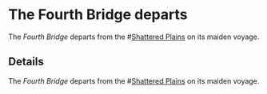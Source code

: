 # The Fourth Bridge departs
The *Fourth Bridge* departs from the #[Shattered Plains](shattered-plains) on its maiden voyage.

## Details
The *Fourth Bridge* departs from the #[Shattered Plains](shattered-plains) on its maiden voyage.
